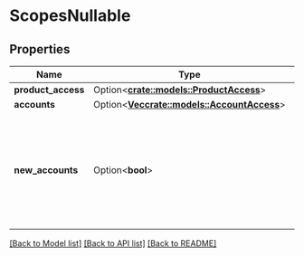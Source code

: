 # ScopesNullable

## Properties

Name | Type | Description | Notes
------------ | ------------- | ------------- | -------------
**product_access** | Option<[**crate::models::ProductAccess**](ProductAccess.md)> |  | [optional]
**accounts** | Option<[**Vec<crate::models::AccountAccess>**](AccountAccess.md)> |  | [optional]
**new_accounts** | Option<**bool**> | Allow access to newly opened accounts as they are opened. If unset, defaults to `true`. | [optional][default to true]

[[Back to Model list]](../README.md#documentation-for-models) [[Back to API list]](../README.md#documentation-for-api-endpoints) [[Back to README]](../README.md)


